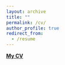 ```yaml
---
layout: archive
title: ""
permalink: /cv/
author_profile: true
redirect_from:
  - /resume
---
```



[**My CV**](https://drive.google.com/file/d/1ssdJ31yrEZAWoe47I7W0RJpdjvXEuWUE/view?usp=sharing)
                                              
